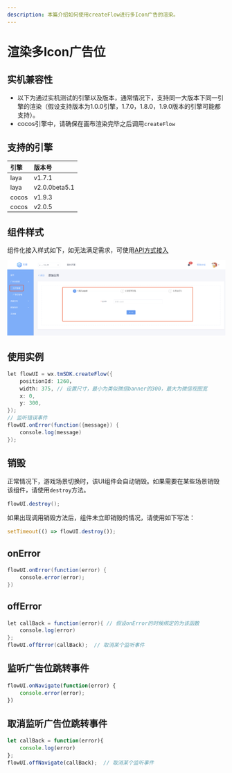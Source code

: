 ```yaml
---
description: 本篇介绍如何使用createFlow进行多Icon广告的渲染。
---
```


# 渲染多Icon广告位

## **实机兼容性**

* 以下为通过实机测试的引擎以及版本，通常情况下，支持同一大版本下同一引擎的渲染（假设支持版本为1.0.0引擎，1.7.0，1.8.0，1.9.0版本的引擎可能都支持）。
* cocos引擎中，请确保在画布渲染完毕之后调用`createFlow`

## 支持的引擎

| 引擎 | 版本号 |
| :--- | :--- |
| laya | v1.7.1 |
| laya | v2.0.0beta5.1 |
| cocos | v1.9.3 |
| cocos | v2.0.5 |

## **组件样式**

组件化接入样式如下，如无法满足需求，可使用[API方式接入](../../api/)

![&#x591A;Icon&#x5E7F;&#x544A;&#x4F4D;&#x7EC4;&#x4EF6;&#x5C55;&#x793A;&#x6837;&#x5F0F;](../../../../.gitbook/assets/image%20%28206%29.png)

## **使用实例**

```java
let flowUI = wx.tmSDK.createFlow({
    positionId: 1260，
    width: 375, // 设置尺寸，最小为类似微信banner的300，最大为微信视图宽
    x: 0,     
    y: 300,  
});
// 监听错误事件
flowUI.onError(function({message}) {
    console.log(message)
});
```

## **销毁**

正常情况下，游戏场景切换时，该UI组件会自动销毁。如果需要在某些场景销毁该组件，请使用`destroy`方法。

```java
flowUI.destroy();
```

如果出现调用销毁方法后，组件未立即销毁的情况，请使用如下写法：

```javascript
setTimeout(() => flowUI.destroy());
```

## **onError**

```java
flowUI.onError(function(error) {
    console.error(error);
})
```

## **offError**

```java
let callBack = function(error){ // 假设onError的时候绑定的为该函数
    console.log(error)
};
flowUI.offError(callBack);  // 取消某个监听事件
```

## **监听广告位跳转事件**

```javascript
flowUI.onNavigate(function(error) {
    console.error(error);
})
```

## **取消监听广告位跳转事件**

```javascript
let callBack = function(error){
    console.log(error)
};
flowUI.offNavigate(callBack);  // 取消某个监听事件
```

